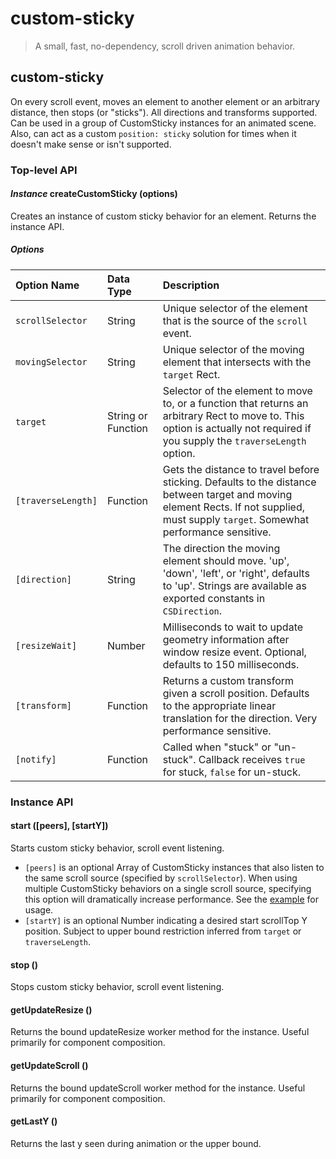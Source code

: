 # custom-sticky

> A small, fast, no-dependency, scroll driven animation behavior.

## custom-sticky
On every scroll event, moves an element to another element or an arbitrary distance, then stops (or "sticks"). All directions and transforms supported. Can be used in a group of CustomSticky instances for an animated scene. Also, can act as a custom `position: sticky` solution for times when it doesn't make sense or isn't supported.

### Top-level API
#### *Instance* createCustomSticky (options)
Creates an instance of custom sticky behavior for an element. Returns the instance API.

##### Options
| Option Name | Data Type | Description |
| :--- | :--- | :--- |
| `scrollSelector` | String | Unique selector of the element that is the source of the `scroll` event. |
| `movingSelector` | String | Unique selector of the moving element that intersects with the `target` Rect. |
| `target` | String or Function | Selector of the element to move to, or a function that returns an arbitrary Rect to move to. This option is actually not required if you supply the `traverseLength` option. |
| `[traverseLength]` | Function | Gets the distance to travel before sticking. Defaults to the distance between target and moving element Rects. If not supplied, must supply `target`. Somewhat performance sensitive. |
| `[direction]` | String | The direction the moving element should move. 'up', 'down', 'left', or 'right', defaults to 'up'. Strings are available as exported constants in `CSDirection`.
| `[resizeWait]` | Number | Milliseconds to wait to update geometry information after window resize event. Optional, defaults to 150 milliseconds. |
| `[transform]` | Function | Returns a custom transform given a scroll position. Defaults to the appropriate linear translation for the direction. Very performance sensitive. |
| `[notify]` | Function | Called when "stuck" or "un-stuck". Callback receives `true` for stuck, `false` for un-stuck. |

### Instance API
#### start ([peers], [startY])
Starts custom sticky behavior, scroll event listening.
+ `[peers]` is an optional Array of CustomSticky instances that also listen to the same scroll source (specified by `scrollSelector`). When using multiple CustomSticky behaviors on a single scroll source, specifying this option will dramatically increase performance. See the [example](index.js) for usage.
+ `[startY]` is an optional Number indicating a desired start scrollTop Y position. Subject to upper bound restriction inferred from `target` or `traverseLength`.

#### stop ()
Stops custom sticky behavior, scroll event listening.

#### getUpdateResize ()
Returns the bound updateResize worker method for the instance. Useful primarily for component composition.

#### getUpdateScroll ()
Returns the bound updateScroll worker method for the instance. Useful primarily for component composition.

#### getLastY ()
Returns the last y seen during animation or the upper bound.
